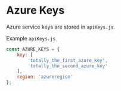 # Azure Keys

Azure service keys are stored in `apiKeys.js`.


Example `apiKeys.js`
```javascript
const AZURE_KEYS = {
    key: [
        'totally_the_first_azure_key',
        'totally_the_second_azure_key'
    ],
    region: 'azureregion'
};

```
